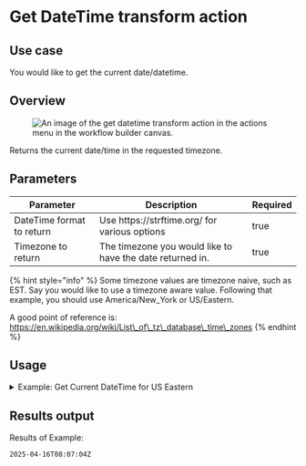 # Get DateTime transform action

## Use case

You would like to get the current date/datetime.

## Overview

<figure><img src="../../../../.gitbook/assets/Screenshot 2025-04-18 at 2.55.53 PM.png" alt="An image of the get datetime transform action in the actions menu in the workflow builder canvas."><figcaption></figcaption></figure>

Returns the current date/time in the requested timezone.

## Parameters

<table><thead><tr><th width="217">Parameter</th><th width="417.3333333333333">Description</th><th data-type="checkbox">Required</th></tr></thead><tbody><tr><td>DateTime format to return</td><td>Use https://strftime.org/ for various options</td><td>true</td></tr><tr><td>Timezone to return</td><td>The timezone you would like to have the date returned in.</td><td>true</td></tr></tbody></table>

{% hint style="info" %}
Some timezone values are timezone naive, such as EST. Say you would like to use a timezone aware value. Following that example, you should use America/New\_York or US/Eastern.

A good point of reference is: https://en.wikipedia.org/wiki/List\_of\_tz\_database\_time\_zones
{% endhint %}

## Usage

<details>

<summary>Example: Get Current DateTime for US Eastern</summary>

Inputs:

**DateTime format to return:** %Y-%m-%dT%H:%M:%SZ

**Timezone to return:** US/Eastern

</details>

## Results output

Results of Example:

```
2025-04-16T08:07:04Z
```
